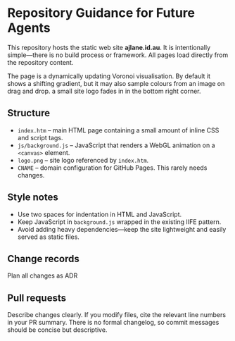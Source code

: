 # Repository Guidance for Future Agents

This repository hosts the static web site **ajlane.id.au**. It is intentionally simple—there is no build process or framework. All pages load directly from the repository content.

The page is a dynamically updating Voronoi visualisation. By default it shows a shifting gradient, but it may also sample colours from an image on drag and drop. a small site logo fades in in the bottom right corner.

## Structure
- `index.htm` – main HTML page containing a small amount of inline CSS and script tags.
- `js/background.js` – JavaScript that renders a WebGL animation on a `<canvas>` element.
- `logo.png` – site logo referenced by `index.htm`.
- `CNAME` – domain configuration for GitHub Pages. This rarely needs changes.

## Style notes
- Use two spaces for indentation in HTML and JavaScript.
- Keep JavaScript in `background.js` wrapped in the existing IIFE pattern.
- Avoid adding heavy dependencies—keep the site lightweight and easily served as static files.

## Change records
Plan all changes as ADR

## Pull requests
Describe changes clearly. If you modify files, cite the relevant line numbers in your PR summary. There is no formal changelog, so commit messages should be concise but descriptive.

